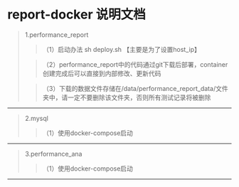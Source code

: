 report-docker 说明文档
====================
>1.performance_report 
>>（1）启动办法 sh deploy.sh 【主要是为了设置host_ip】<br>
>
>>（2）performance_report中的代码通过git下载后部署，container创建完成后可以直接到内部修改、更新代码<br>
>
>>（3）下载的数据文件存储在/data/performance_report_data/文件夹中，请一定不要删除该文件夹，否则所有测试记录将被删除<br>
>
--------------------

>2.mysql 
>>（1）使用docker-compose启动
>
--------------------

>3.performance_ana
>>（1）使用docker-compose启动<br>
>
--------------------